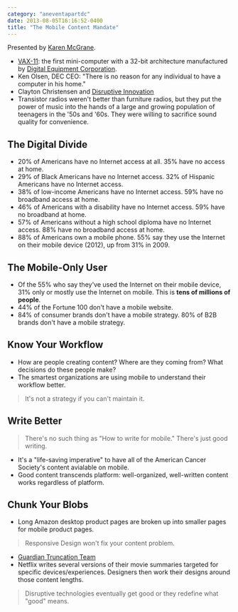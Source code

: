```yaml
---
category: "aneventapartdc"
date: 2013-08-05T16:16:52-0400
title: "The Mobile Content Mandate"
---
```


Presented by [Karen McGrane](http://karenmcgrane.com/).

- [VAX-11](http://en.wikipedia.org/wiki/VAX-11): the first mini-computer with a 32-bit architecture manufactured by [Digital Equipment Corporation](http://en.wikipedia.org/wiki/Digital_Equipment_Corporation).
- Ken Olsen, DEC CEO: "There is no reason for any individual to have a computer in his home."
- Clayton Christensen and [Disruptive Innovation](http://en.wikipedia.org/wiki/Disruptive_technology)
- Transistor radios weren't better than furniture radios, but they put the power of music into the hands of a large and growing population of teenagers in the '50s and '60s. They were willing to sacrifice sound quality for convenience.


## The Digital Divide

- 20% of Americans have no Internet access at all. 35% have no access at home.
- 29% of Black Americans have no Internet access. 32% of Hispanic Americans have no Internet access.
- 38% of low-income Americans have no Internet access. 59% have no broadband access at home.
- 46% of Americans with a disability have no Internet access. 59% have no broadband at home.
- 57% of Americans without a high school diploma have no Internet access. 88% have no broadband access at home.
- 88% of Americans own a mobile phone. 55% say they use the Internet on their mobile device (2012), up from 31% in 2009.


## The Mobile-Only User

- Of the 55% who say they've used the Internet on their mobile device, 31% only or mostly use the Internet on mobile. This is __tens of millions of people__.
- 44% of the Fortune 100 don't have a mobile website.
- 84% of consumer brands don't have a mobile strategy. 80% of B2B brands don't have a mobile strategy.


## Know Your Workflow

- How are people creating content? Where are they coming from? What decisions do these people make?
- The smartest organizations are using mobile to understand their workflow better.

> It's not a strategy if you can't maintain it.


## Write Better

> There's no such thing as "How to write for mobile." There's just good writing.

- It's a "life-saving imperative" to have all of the American Cancer Society's content avialable on mobile.
- Good content transcends platform: well-organized, well-written content works regardless of platform.


## Chunk Your Blobs

- Long Amazon desktop product pages are broken up into smaller pages for mobile product pages.

> Responsive Design won't fix your content problem.

- [Guardian Truncation Team](http://guardiantruncationteam.tumblr.com/)
- Netflix writes several versions of their movie summaries targeted for specific devices/experiences. Designers then work their designs around those content lengths.

> Disruptive technologies eventually get good or they redefine what "good" means.
